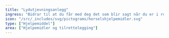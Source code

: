 ```yaml
---
title: "Lydutjevningsanlegg"
ingress: "Bidrar til at du får med deg det som blir sagt når du er i rom med mange lydforstyrrelser."
icon: "/src/_includes/svg/pictograms/horselshjelpemidler.svg"
type: ["Hjelpemiddel"]
area: ["Hjelpemidler og tilrettelegging"]
---
```

